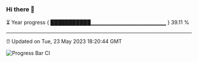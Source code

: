 ### Hi there 👋

⏳ Year progress { ███████████▁▁▁▁▁▁▁▁▁▁▁▁▁▁▁▁▁▁▁ } 39.11 %

---

⏰ Updated on Tue, 23 May 2023 18:20:44 GMT

![Progress Bar CI](https://github.com/ZhaoGui/ZhaoGui/workflows/Progress%20Bar%20CI/badge.svg)
